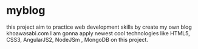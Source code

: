 # myblog
this project aim to practice web development skills by create my own blog khoawasabi.com
I am gonna apply newest cool technologies like HTML5, CSS3, AngularJS2, NodeJSm , MongoDB on this project.
